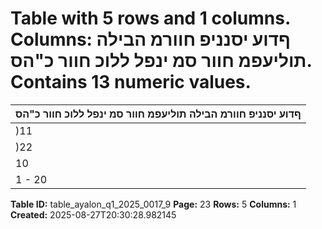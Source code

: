 # Table with 5 rows and 1 columns. Columns: ףדוע יסנניפ חוורמ הבילה תוליעפמ חוור סמ ינפל ללוכ חוור כ"הס. Contains 13 numeric values.

| ףדוע יסנניפ חוורמ הבילה תוליעפמ חוור סמ ינפל ללוכ חוור כ"הס |
|---|
| )11 | 863( 20 | 696 8 | 834 4-6/2025 |
| )22 | 083( 27 | 278 5 | 195 4-6/2024 |
| 10 | 220 )6 | 582( 3 | 638 יוניש |
| 1 - 20 |

**Table ID:** table_ayalon_q1_2025_0017_9
**Page:** 23
**Rows:** 5
**Columns:** 1
**Created:** 2025-08-27T20:30:28.982145
